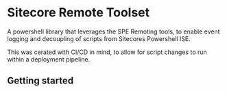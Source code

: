 # Sitecore Remote Toolset
A powershell library that leverages the SPE Remoting tools, to enable event logging and decoupling of scripts from Sitecores Powershell ISE. 

This was cerated with CI/CD in mind, to allow for script changes to run within a deployment pipeline.

## Getting started
